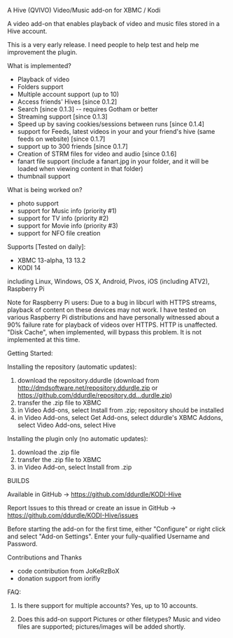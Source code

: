 A Hive (QVIVO) Video/Music add-on for XBMC / Kodi

A video add-on that enables playback of video and music files stored in a Hive account.

This is a very early release. I need people to help test and help me improvement the plugin.

What is implemented?
- Playback of video
- Folders support
- Multiple account support (up to 10)
- Access friends' Hives [since 0.1.2]
- Search [since 0.1.3] -- requires Gotham or better
- Streaming support [since 0.1.3]
- Speed up by saving cookies/sessions between runs [since 0.1.4]
- support for Feeds, latest videos in your and your friend's hive (same feeds on website) [since 0.1.7]
- support up to 300 friends [since 0.1.7]
- Creation of STRM files for video and audio [since 0.1.6]
- fanart file support (include a fanart.jpg in your folder, and it will be loaded when viewing content in that folder)
- thumbnail support

What is being worked on?
- photo support
- support for Music info (priority #1)
- support for TV info (priority #2)
- support for Movie info (priority #3)
- support for NFO file creation


Supports [Tested on daily]:
- XBMC 13-alpha, 13 13.2
- KODI 14

including Linux, Windows, OS X, Android, Pivos, iOS (including ATV2), Raspberry Pi

Note for Raspberry Pi users: Due to a bug in libcurl with HTTPS streams, playback of content on these devices may not work. I have tested on various Raspberry Pi distributions and have personally witnessed about a 90% failure rate for playback of videos over HTTPS. HTTP is unaffected. "Disk Cache", when implemented, will bypass this problem. It is not implemented at this time.

Getting Started:

Installing the repository (automatic updates):
1) download the repository.ddurdle (download from http://dmdsoftware.net/repository.ddurdle.zip or https://github.com/ddurdle/repository.dd...durdle.zip)
2) transfer the .zip file to XBMC
3) in Video Add-ons, select Install from .zip; repository should be installed
4) in Video Add-ons, select Get Add-ons, select ddurdle's XBMC Addons, select Video Add-ons, select Hive

Installing the plugin only (no automatic updates):
1) download the .zip file
2) transfer the .zip file to XBMC
3) in Video Add-on, select Install from .zip

BUILDS

Available in GitHub -> https://github.com/ddurdle/KODI-Hive

Report Issues to this thread or create an issue in GitHub -> https://github.com/ddurdle/KODI-Hive/issues

Before starting the add-on for the first time, either "Configure" or right click and select "Add-on Settings". Enter your fully-qualified Username and Password.

Contributions and Thanks
- code contribution from JoKeRzBoX
- donation support from iorifly

FAQ:

1) Is there support for multiple accounts?
Yes, up to 10 accounts.

2) Does this add-on support Pictures or other filetypes?
Music and video files are supported; pictures/images will be added shortly.